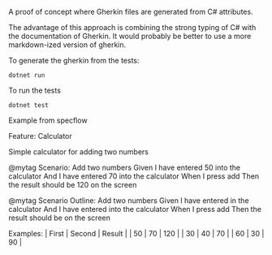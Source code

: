A proof of concept where Gherkin files are generated from C# attributes.

The advantage of this approach is combining the strong typing of C# with the documentation of Gherkin. 
It would probably be better to use a more markdown-ized version of gherkin.

To generate the gherkin from the tests:
```
dotnet run
```

To run the tests
```
dotnet test
```



Example from specflow

Feature: Calculator

Simple calculator for adding two numbers

@mytag
Scenario: Add two numbers
Given I have entered 50 into the calculator
And I have entered 70 into the calculator
When I press add
Then the result should be 120 on the screen

@mytag
Scenario Outline: Add two numbers
Given I have entered <First> in the calculator
And I have entered <Second> into the calculator
When I press add
Then the result should be <Result> on the screen

Examples:
  | First | Second | Result |
  | 50    | 70     | 120    |
  | 30    | 40     | 70     |
  | 60    | 30     | 90     |



